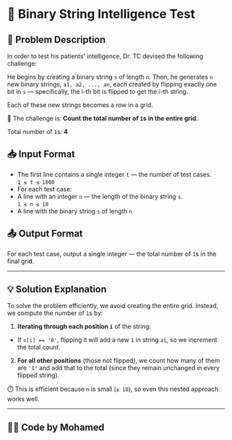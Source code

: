 # 🧠 Binary String Intelligence Test

## 📝 Problem Description

In order to test his patients' intelligence, Dr. TC devised the following challenge:

He begins by creating a binary string `s` of length `n`. Then, he generates `n` new binary strings, `a1, a2, ..., an`, each created by flipping exactly one bit in `s` — specifically, the i-th bit is flipped to get the i-th string.

Each of these new strings becomes a row in a grid.

🧪 The challenge is: **Count the total number of `1`s in the entire grid.**


Total number of `1`s: **4**

## 📥 Input Format

- The first line contains a single integer `t` — the number of test cases.  
`1 ≤ t ≤ 1000`
- For each test case:
- A line with an integer `n` — the length of the binary string `s`.  
  `1 ≤ n ≤ 10`
- A line with the binary string `s` of length `n`.

## 📤 Output Format

For each test case, output a single integer — the total number of `1`s in the final grid.

---

## 💡 Solution Explanation

To solve the problem efficiently, we avoid creating the entire grid. Instead, we compute the number of `1`s by:

1. **Iterating through each position `i`** of the string:
 - If `s[i] == '0'`, flipping it will add a new `1` in string `ai`, so we increment the total count.
2. **For all other positions** (those not flipped), we count how many of them are `'1'` and add that to the total (since they remain unchanged in every flipped string).

⏱️ This is efficient because `n` is small (`≤ 10`), so even this nested approach works well.

---

## 🧑‍💻 Code by Mohamed


